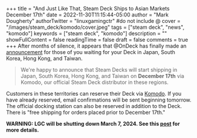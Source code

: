 +++
title = "And Just Like That, Steam Deck Ships to Asian Markets December 17th"
date = 2022-11-30T11:15:44-05:00
author = "Mark Dougherty"
authorTwitter = "linuxgamingctr" #do not include @
cover = "/images/steam_deck/komodo/cover.jpeg"
tags = ["steam deck", "news", "komodo"]
keywords = ["steam deck", "komodo"]
description = ""
showFullContent = false
readingTime = false
draft = false
comments = true
+++
After months of silence, it appears that @OnDeck has finally made an [announcement](https://twitter.com/OnDeck/status/1597776258414542849) for those of you waiting for your Deck in Japan, South Korea, Hong Kong, and Taiwan.

> We're happy to announce that Steam Decks will start shipping in Japan, South Korea, Hong Kong, and Taiwan on **December 17th** via Komodo, our official Steam Deck distributor in these regions.

Customers in these territories can reserve their Deck via [Komodo](https://steamdeck.komodo.jp/). If you have already reserved, email confirmations will be sent beginning tomorrow. The official docking station can also be reserved in addition to the Deck. There is "free shipping for orders placed prior to December 17th."

**WARNING: LGC will be shutting down March 7, 2024. See this [post](https://linuxgamingcentral.com/posts/the-end-of-lgc/) for more details.**
